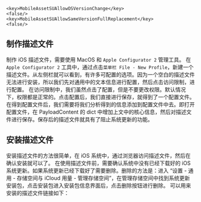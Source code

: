 ```
<key>MobileAssetSUAllowOSVersionChange</key>
<false/>
<key>MobileAssetSUAllowSameVersionFullReplacement</key>
<false/>
```

## 制作描述文件

制作 iOS 描述文件，需要使用 MacOS 和 `Apple Configurator 2` 管理工具。
在 `Apple Configurator 2` 工具中，通过点击`菜单栏 File - New Profile`，新建一个描述文件。从左侧栏就可以看到，有许多可配置的选项。因为一个空白的描述文件无法进行安装，所以我们先对通用中的文本信息进行配置，然后点击访问限制，进行配置。
在访问限制中，我们虽然点击了配置，但是不要更改权限。默认情况下，权限都是正常的。点击配置后，我们直接进行保存，就得到了一个配置文件。
在得到配置文件后，我们需要将我们分析得到的信息添加到配置文件中去。即打开配置文件，在 PayloadContent 的 dict 中增加上文中的核心信息，然后对描述文件进行保存。保存后的描述文件就具有了阻止系统更新的功能。

## 安装描述文件

安装描述文件的方法很简单，在 iOS 系统中，通过浏览器访问描述文件，然后在确认安装就可以了。
在使用描述文件前，需要确认系统中没有已经下载好的 iOS 系统更新。如果系统更新已经下载好了需要删除。删除的方法是：进入 “设置 - 通用 - 存储空间与 iCloud 用量 - 管理存储空间”，在管理存储空间中找到系统更新安装包，点击安装包进入安装包信息界面后，点击删除按钮进行删除。
可以用来安装的描述文件链接如下：